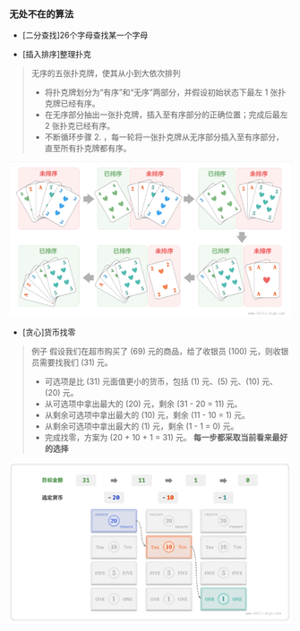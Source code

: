 ### 无处不在的算法

- [二分查找]26个字母查找某一个字母



- [插入排序]整理扑克
> 无序的五张扑克牌，使其从小到大依次排列
> - 将扑克牌划分为“有序”和“无序”两部分，并假设初始状态下最左 1 张扑克牌已经有序。
> - 在无序部分抽出一张扑克牌，插入至有序部分的正确位置；完成后最左 2 张扑克已经有序。
> - 不断循环步骤 2. ，每一轮将一张扑克牌从无序部分插入至有序部分，直至所有扑克牌都有序。

![插入算法-整理扑克](.\images\插入算法-整理扑克.png)


- [贪心]货币找零
> 例子 假设我们在超市购买了 \(69\) 元的商品，给了收银员 \(100\) 元，则收银员需要找我们 \(31\) 元。
> - 可选项是比 \(31\) 元面值更小的货币，包括 \(1\) 元、\(5\) 元、\(10\) 元、\(20\) 元。
> - 从可选项中拿出最大的 \(20\) 元，剩余 \(31 - 20 = 11\) 元。
> - 从剩余可选项中拿出最大的 \(10\) 元，剩余 \(11 - 10 = 1\) 元。
> - 从剩余可选项中拿出最大的 \(1\) 元，剩余 \(1 - 1 = 0\) 元。
> - 完成找零，方案为 \(20 + 10 + 1 = 31\) 元。
> **每一步都采取当前看来最好的选择**

![贪心算法-货币找零](.\images\贪心算法-货币找零.png)